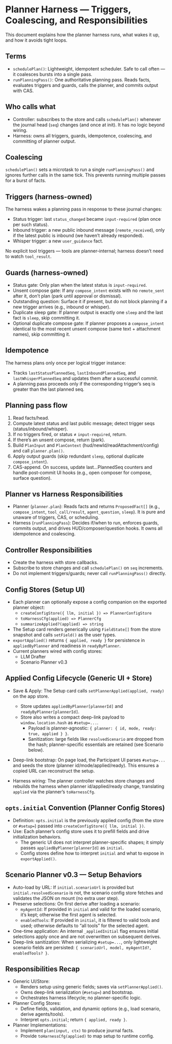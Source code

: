 # Planner Harness — Triggers, Coalescing, and Responsibilities

This document explains how the planner harness runs, what wakes it up, and how it avoids tight loops.

## Terms

- `schedulePlan()`: Lightweight, idempotent scheduler. Safe to call often — it coalesces bursts into a single pass.
- `runPlanningPass()`: One authoritative planning pass. Reads facts, evaluates triggers and guards, calls the planner, and commits output with CAS.

## Who calls what

- Controller: subscribes to the store and calls `schedulePlan()` whenever the journal head (`seq`) changes (and once at init). It has no logic beyond wiring.
- Harness: owns all triggers, guards, idempotence, coalescing, and committing of planner output.

## Coalescing

`schedulePlan()` sets a microtask to run a single `runPlanningPass()` and ignores further calls in the same tick. This prevents running multiple passes for a burst of facts.

## Triggers (harness-owned)

The harness wakes a planning pass in response to these journal changes:

- Status trigger: last `status_changed` became `input-required` (plan once per such status).
- Inbound trigger: a new public inbound message (`remote_received`), only if the latest public is inbound (we haven’t already responded).
- Whisper trigger: a new `user_guidance` fact.

No explicit tool triggers — tools are planner-internal; harness doesn’t need to watch `tool_result`.

## Guards (harness-owned)

- Status gate: Only plan when the latest status is `input-required`.
- Unsent compose gate: If any `compose_intent` exists with no `remote_sent` after it, don’t plan (park until approval or dismissal).
- Outstanding question: Surface it if present, but do not block planning if a new trigger arrives (e.g., inbound or whisper).
- Duplicate sleep gate: If planner output is exactly one `sleep` and the last fact is `sleep`, skip committing it.
- Optional duplicate compose gate: If planner proposes a `compose_intent` identical to the most recent unsent compose (same text + attachment names), skip committing it.

## Idempotence

The harness plans only once per logical trigger instance:

- Tracks `lastStatusPlannedSeq`, `lastInboundPlannedSeq`, and `lastWhisperPlannedSeq` and updates them after a successful commit.
- A planning pass proceeds only if the corresponding trigger’s seq is greater than the last planned seq.

## Planning pass flow

1. Read facts/head.
2. Compute latest status and last public message; detect trigger seqs (status/inbound/whisper).
3. If no triggers fired, or status ≠ `input-required`, return.
4. If there’s an unsent compose, return (park).
5. Build `PlanInput` and `PlanContext` (hud/newId/readAttachment/config) and call `planner.plan()`.
6. Apply output guards (skip redundant `sleep`, optional duplicate `compose_intent`).
7. CAS-append. On success, update last…PlannedSeq counters and handle post-commit UI hooks (e.g., open composer for compose, surface question).

## Planner vs Harness Responsibilities

- Planner (`planner.plan`): Reads facts and returns `ProposedFact[]` (e.g., `compose_intent`, `tool_call/result`, `agent_question`, `sleep`). It is pure and unaware of triggers, CAS, or scheduling.
- Harness (`runPlanningPass`): Decides if/when to run, enforces guards, commits output, and drives HUD/composer/question hooks. It owns all idempotence and coalescing.

## Controller Responsibilities

- Create the harness with store callbacks.
- Subscribe to store changes and call `schedulePlan()` on `seq` increments.
- Do not implement triggers/guards; never call `runPlanningPass()` directly.

## Config Stores (Setup UI)

- Each planner can optionally expose a config companion on the exported planner object:
  - `createConfigStore({ llm, initial }) => PlannerConfigStore`
  - `toHarnessCfg(applied) => PlannerCfg`
  - `summarizeApplied?(applied) => string`
- The Setup card renders generically using `FieldState[]` from the store snapshot and calls `setField()` as the user types.
- `exportApplied()` returns `{ applied, ready }` for persistence in `appliedByPlanner` and readiness in `readyByPlanner`.
- Current planners wired with config stores:
  - LLM Drafter
  - Scenario Planner v0.3

## Applied Config Lifecycle (Generic UI + Store)

- Save & Apply: The Setup card calls `setPlannerApplied(applied, ready)` on the app store.
  - Store updates `appliedByPlanner[plannerId]` and `readyByPlanner[plannerId]`.
  - Store also writes a compact deep-link payload to `window.location.hash` as `#setup=...`.
    - Payload is planner-agnostic: `{ planner: { id, mode, ready: true, applied } }`.
    - Sanitization: large fields like `resolvedScenario` are dropped from the hash; planner-specific essentials are retained (see Scenario below).

- Deep-link bootstrap: On page load, the Participant UI parses `#setup=...` and seeds the store (planner id/mode/applied/ready). This ensures a copied URL can reconstruct the setup.

- Harness wiring: The planner controller watches store changes and rebuilds the harness when planner id/applied/ready change, translating `applied` via the planner’s `toHarnessCfg`.

## `opts.initial` Convention (Planner Config Stores)

- Definition: `opts.initial` is the previously applied config (from the store or `#setup=`) passed into `createConfigStore({ llm, initial })`.
- Use: Each planner’s config store uses it to prefill fields and drive initialization behaviors.
  - The generic UI does not interpret planner-specific shapes; it simply passes `appliedByPlanner[plannerId]` as `initial`.
  - Config stores define how to interpret `initial` and what to expose in `exportApplied()`.

## Scenario Planner v0.3 — Setup Behaviors

- Auto-load by URL: If `initial.scenarioUrl` is provided but `initial.resolvedScenario` is not, the scenario config store fetches and validates the JSON on mount (no extra user step).
- Preserve selections: On first derive after loading a scenario:
  - `myAgentId`: If provided in `initial` and valid for the loaded scenario, it’s kept; otherwise the first agent is selected.
  - `enabledTools`: If provided in `initial`, it is filtered to valid tools and used; otherwise defaults to “all tools” for the selected agent.
- One-time application: An internal `_appliedInitial` flag ensures initial selections apply once and are not overwritten on subsequent derives.
- Deep-link sanitization: When serializing `#setup=...`, only lightweight scenario fields are persisted: `{ scenarioUrl, model, myAgentId?, enabledTools? }`.

## Responsibilities Recap

- Generic UI/Store:
  - Renders setup using generic fields; saves via `setPlannerApplied()`.
  - Owns deep-link serialization (`#setup=`) and bootstrap.
  - Orchestrates harness lifecycle; no planner-specific logic.
- Planner Config Stores:
  - Define fields, validation, and dynamic options (e.g., load scenario, derive agents/tools).
  - Interpret `opts.initial`; return `{ applied, ready }`.
- Planner Implementations:
  - Implement `plan(input, ctx)` to produce journal facts.
  - Provide `toHarnessCfg(applied)` to map setup to runtime config.
